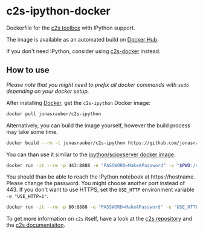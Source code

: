 # c2s-ipython-docker
Dockerfile for the [c2s toolbox](https://github.com/lucastheis/c2s) with IPython support.

The image is available as an automated build on [Docker Hub](https://registry.hub.docker.com/u/jonasrauber/c2s-ipython/).

If you don't need IPython, consider using [c2s-docker](https://github.com/jonasrauber/c2s-docker) instead.

## How to use

*Please note that you might need to prefix all docker commands with `sudo` depending on your docker setup.*

After installing [Docker](https://www.docker.com/), get the `c2s-ipython` Docker image:

```sh
docker pull jonasrauber/c2s-ipython
```

Alternatively, you can build the image yourself, however the build process may take some time.

```sh
docker build --rm -t jonasrauber/c2s-ipython https://github.com/jonasrauber/c2s-ipython-docker.git
```

You can than use it similar to the [ipython/scipyserver docker image](https://registry.hub.docker.com/u/ipython/scipyserver/).

```sh
docker run -it --rm -p 443:8888 -e "PASSWORD=MakeAPassword" -v "$PWD:/notebooks" jonasrauber/c2s-ipython
```

You should than be able to reach the IPython notebook at https://hostname. Please change the password. You might choose another port instead of 443. If you don't want to use HTTPS, set the `USE_HTTP` environment variable `-e "USE_HTTP=1"`.

```sh
docker run -it --rm -p 80:8888 -e "PASSWORD=MakeAPassword" -e "USE_HTTP=1" -v "$PWD:/notebooks" jonasrauber/c2s-ipython
```

To get more information on `c2s` itself, have a look at the [c2s repository](https://github.com/lucastheis/c2s) and the [c2s documentaiton](http://c2s.readthedocs.org/en/latest/).

